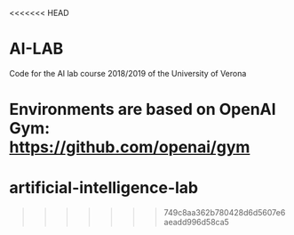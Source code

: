 <<<<<<< HEAD
# AI-LAB

Code for the AI lab course 2018/2019 of the University of Verona

Environments are based on OpenAI Gym: https://github.com/openai/gym
=======
# artificial-intelligence-lab
>>>>>>> 749c8aa362b780428d6d5607e6aeadd996d58ca5
